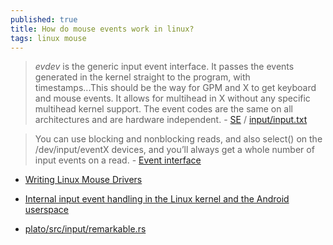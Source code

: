 ```yaml
---
published: true
title: How do mouse events work in linux?
tags: linux mouse
---
```

> _evdev_ is the generic input event interface. It passes the events generated in the kernel straight to the program, with timestamps...This should be the way for GPM and X to get keyboard and mouse events. It allows for multihead in X without any specific multihead kernel support. The event codes are the same on all architectures and are hardware independent. - [SE](https://unix.stackexchange.com/questions/25601/how-do-mouse-events-work-in-linux) / [input/input.txt](https://www.kernel.org/doc/Documentation/input/input.txt)

> You can use blocking and nonblocking reads, and also select() on the /dev/input/eventX devices, and you’ll always get a whole number of input events on a read. - [Event interface](https://www.kernel.org/doc/html/v4.14/input/input.html#event-interface)

- [Writing Linux Mouse Drivers](https://www.linuxtoday.com/blog/writing-linux-mouse-drivers.html)

- [Internal input event handling in the Linux kernel and the Android userspace](https://jichu4n.com/posts/internal-input-event-handling-in-the-linux-kernel-and-the-android-userspace/)

- [ plato/src/input/remarkable.rs ](https://github.com/darvin/plato/blob/master/src/input/remarkable.rs)